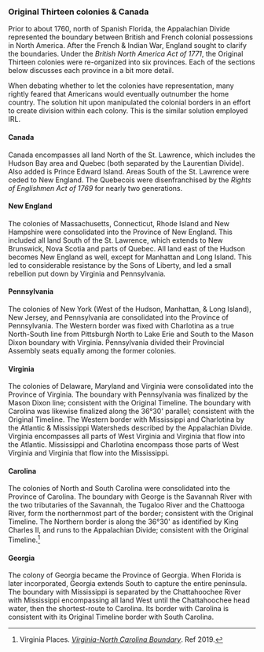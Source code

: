 ### Original Thirteen colonies & Canada

Prior to about 1760, north of Spanish Florida, the Appalachian Divide represented the boundary between British and French colonial possessions in North America. After the French & Indian War, England sought to clarify the boundaries. Under the _British North America Act of 1771_, the Original Thirteen colonies were re-organized into six provinces. Each of the sections below discusses each province in a bit more detail.

When debating whether to let the colonies have representation, many rightly feared that Americans would eventually outnumber the home country. The solution hit upon manipulated the colonial borders in an effort to create division within each colony. This is the similar solution employed IRL.

#### Canada

Canada encompasses all land North of the St. Lawrence, which includes the Hudson Bay area and Quebec (both separated by the Laurentian Divide). Also added is Prince Edward Island. Areas South of the St. Lawrence were ceded to New England. The Quebecois were disenfranchised by the _Rights of Englishmen Act of 1769_ for nearly two generations.

#### New England

The colonies of Massachusetts, Connecticut, Rhode Island and New Hampshire were consolidated into the Province of New England. This included all land South of the St. Lawrence, which extends to New Brunswick, Nova Scotia and parts of Quebec. All land east of the Hudson becomes New England as well, except for Manhattan and Long Island. This led to considerable resistance by the Sons of Liberty, and led a small rebellion put down by Virginia and Pennsylvania.

#### Pennsylvania

The colonies of New York (West of the Hudson, Manhattan, & Long Island), New Jersey, and Pennsylvania are consolidated into the Province of Pennsylvania. The Western border was fixed with Charlotina as a true North-South line from Pittsburgh North to Lake Erie and South to the Mason Dixon boundary with Virginia. Pennsylvania divided their Provincial Assembly seats equally among the former colonies.

#### Virginia

The colonies of Delaware, Maryland and Virginia were consolidated into the Province of Virginia. The boundary with Pennsylvania was finalized by the Mason Dixon line; consistent with the Original Timeline. The boundary with Carolina was likewise finalized along the 36°30' parallel; consistent with the Original Timeline. The Western border with Mississippi and Charlotina by the Atlantic & Mississippi Watersheds described by the Appalachian Divide. Virginia encompasses all parts of West Virginia and Virginia that flow into the Atlantic. Mississippi and Charlotina encompass those parts of West Virginia and Virginia that flow into the Mississippi.

#### Carolina

The colonies of North and South Carolina were consolidated into the Province of Carolina. The boundary with George is the Savannah River with the two tributaries of the Savannah, the Tugaloo River and the Chattooga River, form the northernmost part of the border; consistent with the Original Timeline. The Northern border is along the 36°30' as identified by King Charles II, and runs to the Appalachian Divide; consistent with the Original Timeline.[^nc-va-boundary]

[^nc-va-boundary]: Virginia Places. _[Virginia-North Carolina Boundary](http://www.virginiaplaces.org/boundaries/ncboundary.html)_. Ref 2019.

#### Georgia

The colony of Georgia became the Province of Georgia. When Florida is later incorporated, Georgia extends South to capture the entire peninsula. The boundary with Mississippi is separated by the Chattahoochee River with Mississippi encompassing all land West until the Chattahoochee head water, then the shortest-route to Carolina. Its border with Carolina is consistent with its Original Timeline border with South Carolina.
